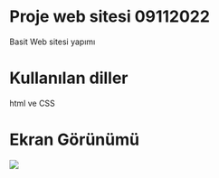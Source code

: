 <h1>Proje web sitesi 09112022</h1>

Basit Web sitesi yapımı

<h1>Kullanılan diller</h1>

html ve CSS

<h1>Ekran Görünümü</h1>

![](ekran1.gif)

